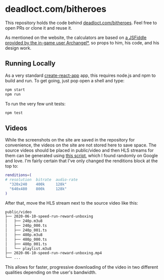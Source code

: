 # deadloct.com/bitheroes

This repository holds the code behind [deadloct.com/bitheroes](https://deadloct.com/bitheroes). Feel free to open PRs or clone it and reuse it.

As mentioned on the website, the calculators are based on [a JSFiddle provided by the in-game user Archangel*](https://jsfiddle.net/dchzwg90/), so props to him, his code, and his design work.

## Running Locally

As a very standard [create-react-app](https://create-react-app.dev/) app, this requires node.js and npm to build and run. To get going, just pop open a shell and type:

```bash
npm start
npm run
```

To run the very few unit tests:

```bash
npm test
```

## Videos

While the screenshots on the site are saved in the repository for convenience, the videos on the site are not stored here to save space. The source videos should be placed in public/video and then HLS streams for them can be generated using [this script](https://gist.github.com/maitrungduc1410/9c640c61a7871390843af00ae1d8758e), which I found randomly on Google and love.  I'm fairly certain that I've only changed the renditions block at the top to:

```bash
renditions=(
# resolution  bitrate  audio-rate
  "320x240    400k     128k"
  "640x480    800k     128k"
)
```

After that, move the HLS stream next to the source video like this:

```txt
public/video
├── 2020-06-10-speed-run-reward-unboxing
│   ├── 240p.m3u8
│   ├── 240p_000.ts
│   ├── 240p_001.ts
│   ├── 480p.m3u8
│   ├── 480p_000.ts
│   ├── 480p_001.ts
│   └── playlist.m3u8
├── 2020-06-10-speed-run-reward-unboxing.mp4
└── ...
```

This allows for faster, progressive downloading of the video in two different qualities depending on the user's bandwidth.
